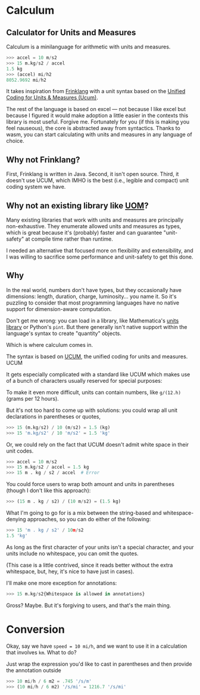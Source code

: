 # Calculum
## Calculator for Units and Measures 

Calculum is a minilanguage for arithmetic with units and measures.

```python
>>> accel = 10 m/s2
>>> 15 m.kg/s2 / accel
1.5 kg 
>>> (accel) mi/h2
8052.9692 mi/h2 
```

It takes inspiration from [Frinklang](https://frinklang.org/fspdocs.html) with a unit syntax based on the [Unified Coding for Units & Measures (Ucum)](). 

The rest of the language is based on excel — not because I like excel but because I figured it would make adoption a little easier in the contexts this library is most useful. Forgive me. Fortunately for you (if this is making you feel nauseous), the core is abstracted away from syntactics. Thanks to wasm, you can start calculating with units and measures in any language of choice.

## Why not Frinklang?

First, Frinklang is written in Java. Second, it isn't open source. Third, it doesn't use UCUM, which IMHO is the best (i.e., legible and compact) unit coding system we have.  

## Why not an existing library like [UOM](https://github.com/iliekturtles/uom)?

Many existing libraries that work with units and measures are principally non-exhaustive. They enumerate allowed units and measures as types, which is great because it's (probably) faster and can guarantee "unit-safety" at compile time rather than runtime. 

I needed an alternative that focused more on flexibility and extensibility, and I was willing to sacrifice some performance and unit-safety to get this done.


## Why


In the real world, numbers don't have types, but they occasionally have dimensions: length, duration, charge, luminosity... you name it. So it's puzzling to consider that most programming languages have no native support for dimension-aware computation.

Don't get me wrong: you can load in a library, like Mathematica's [units library](https://reference.wolfram.com/language/workflow/CalculateWithUnits.html) or Python's `pint`. But there generally isn't native support within the language's syntax to create "quantity" objects. 

Which is where calculum comes in.

The syntax is based on [UCUM](), the unified coding for units and measures. UCUM 


It gets especially complicated with a standard like UCUM which makes use of a bunch of characters usually reserved for special purposes:

To make it even more difficult, units can contain numbers, like `g/(12.h)` (grams per 12 hours). 


But it's not too hard to come up with solutions: you could wrap all unit declarations in parentheses or quotes, 

```python
>>> 15 (m.kg/s2) / 10 (m/s2) = 1.5 (kg)
>>> 15 'm.kg/s2' / 10 'm/s2' = 1.5 'kg'
```

Or, we could rely on the fact that UCUM doesn't admit white space in their unit codes.

```python
>>> accel = 10 m/s2
>>> 15 m.kg/s2 / accel = 1.5 kg 
>>> 15 m . kg / s2 / accel  # Error 
```

You could force users to wrap both amount and units in parentheses (though I don't like this approach): 

```python
>>> (15 m . kg / s2) / (10 m/s2) = (1.5 kg)
```

What I'm going to go for is a mix between the string-based and whitespace-denying approaches, so you can do either of the following:

```python
>>> 15 'm . kg / s2' / 10m/s2 
1.5 'kg'
```

As long as the first character of your units isn't a special character, and your units include no whitespace, you can omit the quotes. 

(This case is a little contrived, since it reads better without the extra whitespace, but, hey, it's nice to have just in cases).

I'll make one more exception for annotations:

```python
>>> 15 m.kg/s2{Whitespace is allowed in annotations}
```

Gross? Maybe. But it's forgiving to users, and that's the main thing.

# Conversion

Okay, say we have `speed = 10 mi/h`, and we want to use it in a calculation that involves `km`. What to do?

Just wrap the expression you'd like to cast in parentheses and then provide the annotation outside

```python
>>> 10 mi/h / 6 m2 = .745 '/s/m'
>>> (10 mi/h / 6 m2) '/s/mi' = 1216.7 '/s/mi'

```
